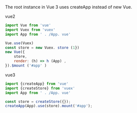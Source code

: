 The root instance in Vue 3 uses createApp instead of new Vue.

vue2
```js
import Vue from 'vue'
import Vuex from 'vuex'
import App from ' . /App. vue'

Vue.use(Vuex)
const store = new Vuex. store (1})
new Vue({
    store,
    render: (h) => h (App) ,
}).$mount ('#app' )
```

vue3
```js
import {createApp} from 'vue'
import {createStore} from 'vuex'
import App from ' . /App. vue'

const store = createStore({});
createApp(App).use(store).mount('#app');
```